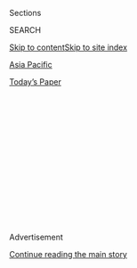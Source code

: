 <div id="app">

<div>

<div>

<div>

<div class="NYTAppHideMasthead css-1q2w90k e1suatyy0">

<div class="section css-ui9rw0 e1suatyy2">

<div class="css-eph4ug er09x8g0">

<div class="css-6n7j50">

</div>

<span class="css-1dv1kvn">Sections</span>

<div class="css-10488qs">

<span class="css-1dv1kvn">SEARCH</span>

</div>

[Skip to content](#site-content)[Skip to site index](#site-index)

</div>

<div id="masthead-section-label" class="css-1wr3we4 eaxe0e00">

[Asia
Pacific](https://www.nytimes.com/section/world/asia)

</div>

<div class="css-10698na e1huz5gh0">

</div>

</div>

<div id="masthead-bar-one" class="section hasLinks css-15hmgas e1csuq9d3">

<div class="css-uqyvli e1csuq9d0">

</div>

<div class="css-1uqjmks e1csuq9d1">

</div>

<div class="css-9e9ivx">

[](https://myaccount.nytimes.com/auth/login?response_type=cookie&client_id=vi)

</div>

<div class="css-1bvtpon e1csuq9d2">

[Today’s
Paper](https://www.nytimes.com/section/todayspaper)

</div>

</div>

</div>

</div>

<div data-aria-hidden="false">

<div id="site-content" data-role="main">

<div>

<div class="css-1aor85t" style="opacity:0.000000001;z-index:-1;visibility:hidden">

<div class="css-1hqnpie">

<div class="css-epjblv">

<span class="css-17xtcya">[Asia
Pacific](/section/world/asia)</span><span class="css-x15j1o">|</span><span class="css-fwqvlz">Obama
Suffers Setbacks in Japan and the
Mideast</span>

</div>

<div class="css-k008qs">

<div class="css-1iwv8en">

<span class="css-18z7m18"></span>

<div>

</div>

</div>

<span class="css-1n6z4y">https://nyti.ms/PvCLfK</span>

<div class="css-1705lsu">

<div class="css-4xjgmj">

<div class="css-4skfbu" data-role="toolbar" data-aria-label="Social Media Share buttons, Save button, and Comments Panel with current comment count" data-testid="share-tools">

  - 
  - 
  - 
  - 
    
    <div class="css-6n7j50">
    
    </div>

  - 
  - 

</div>

</div>

</div>

</div>

</div>

</div>

<div class="css-13pd83m">

</div>

<div id="top-wrapper" class="css-1sy8kpn">

<div id="top-slug" class="css-l9onyx">

Advertisement

</div>

[Continue reading the main
story](#after-top)

<div class="ad top-wrapper" style="text-align:center;height:100%;display:block;min-height:250px">

<div id="top" class="place-ad" data-position="top" data-size-key="top">

</div>

</div>

<div id="after-top">

</div>

</div>

<div id="sponsor-wrapper" class="css-1hyfx7x">

<div id="sponsor-slug" class="css-19vbshk">

Supported by

</div>

[Continue reading the main
story](#after-sponsor)

<div id="sponsor" class="ad sponsor-wrapper" style="text-align:center;height:100%;display:block">

</div>

<div id="after-sponsor">

</div>

</div>

<div class="css-1vkm6nb ehdk2mb0">

# Obama Suffers Setbacks in Japan and the Mideast

</div>

<div class="css-79elbk" data-testid="photoviewer-wrapper">

<div class="css-z3e15g" data-testid="photoviewer-wrapper-hidden">

</div>

<div class="css-1a48zt4 ehw59r15" data-testid="photoviewer-children">

![<span class="css-16f3y1r e13ogyst0" data-aria-hidden="true">President
Obama offered a toast to Empress Michiko and Emperor Akihito of Japan
during a state dinner at the Imperial
Palace.</span><span class="css-cnj6d5 e1z0qqy90" itemprop="copyrightHolder"><span class="css-1ly73wi e1tej78p0">Credit...</span><span><span>Stephen
Crowley/The New York
Times</span></span></span>](https://static01.nyt.com/images/2014/04/25/world/asia/subPREXY/subPREXY-articleLarge.jpg?quality=75&auto=webp&disable=upscale)

</div>

</div>

<div class="css-xt80pu e12qa4dv0">

<div class="css-18e8msd">

<div class="css-vp77d3 epjyd6m0">

<div class="css-1baulvz">

By [<span class="css-1baulvz" itemprop="name">Mark
Landler</span>](http://www.nytimes.com/by/mark-landler) and
[<span class="css-1baulvz last-byline" itemprop="name">Jodi
Rudoren</span>](http://www.nytimes.com/by/jodi-rudoren)

</div>

</div>

  - April 24,
    2014

  - 
    
    <div class="css-4xjgmj">
    
    <div class="css-d8bdto" data-role="toolbar" data-aria-label="Social Media Share buttons, Save button, and Comments Panel with current comment count" data-testid="share-tools">
    
      - 
      - 
      - 
      - 
        
        <div class="css-6n7j50">
        
        </div>
    
      - 
      - 
    
    </div>
    
    </div>

</div>

</div>

<div class="section meteredContent css-1r7ky0e" name="articleBody" itemprop="articleBody">

<div class="css-1fanzo5 StoryBodyCompanionColumn">

<div class="css-53u6y8">

TOKYO — President Obama encountered setbacks to two of his most
cherished foreign-policy projects on Thursday, as he failed to achieve a
trade deal that undergirds his strategic pivot to Asia and the Middle
East peace process suffered a potentially irreparable breakdown.

Mr. Obama had hoped to use his visit here to announce an agreement under
which Japan would open its markets in rice, beef, poultry and pork, a
critical step toward the Trans-Pacific Partnership, the proposed
regional trade pact. But Prime Minister Shinzo Abe was not able to
overcome entrenched resistance from Japan’s farmers in time for the
president’s visit.

In Jerusalem, [Israel’s
announcement](http://www.nytimes.com/2014/04/25/world/middleeast/israel.html "A Times article about the announcement.")
that it was suspending stalemated peace negotiations with the
Palestinians, after [a
reconciliation](http://www.nytimes.com/2014/04/24/world/middleeast/palestinian-factions-announce-deal-on-unity-government.html "An article about the new pact.")
between the Palestine Liberation Organization and the militant group
Hamas, posed yet another obstacle to restarting a troubled peace process
in which Secretary of State John Kerry has been greatly invested.

The setbacks, though worlds apart in geography and history, speak to the
common challenge Mr. Obama has had in translating his ideas and
ambitions into enduring policies. He has watched outside forces unravel
his best-laid plans, from resetting relations with Russia to managing
the epochal political change in the Arab world. On Thursday, as Russia
[staged military
exercises](http://www.nytimes.com/2014/04/25/world/europe/ukraine-crisis.html "A Times article about the Russian exercises.")
on the border with Ukraine, Mr. Kerry denounced broken promises from the
Kremlin but took no specific action.

</div>

</div>

<div class="css-1fanzo5 StoryBodyCompanionColumn">

<div class="css-53u6y8">

Mr. Obama has not given up. Indeed, his advisers insisted that they had
achieved a “pathway” to resolving the sticking points in a trade deal
during marathon talks that continued until just before the president
left Tokyo for Seoul.

On Friday in South Korea, Mr. Obama continued his weeklong quest to
breathe life into his shift to Asia. Mr. Kerry, the tireless campaigner
for Middle East peace, was still working the phones, trying to maneuver
the Israelis and Palestinians back to the negotiating room.

One of the president’s most grandiose foreign-policy projects, a nuclear
agreement with Iran, remains very much on the table, with diplomats from
Iran and the West beginning to draft language that would limit Iran’s
nuclear program and inhibit its ability to produce a weapon.

In one sense, the latest news from the Middle East offers a rationale
for Mr. Obama to keep his gaze fixed on the fast-growing economies of
Asia. While the troubles with the peace negotiations have surprised
almost no one, the trade talks with Japan still hold some hope of
yielding a landmark deal, since it is in the interests of both Mr. Abe
and Mr. Obama — a bet on the future rather than an effort to clear the
enmities of the past.

First, though, Mr. Obama has to overcome the stubborn hurdles to any
trade agreement. Back home, he has been unable to win support from
Congress for the deal. “Prime Minister Abe has got to deal with his
politics; I’ve got to deal with mine,” he said on Thursday. “It means
that we sometimes have to push our constituencies beyond their current
comfort levels.”

</div>

</div>

<div class="css-1fanzo5 StoryBodyCompanionColumn">

<div class="css-53u6y8">

Mr. Obama also declared that the United States was obligated by a
security treaty to protect Japan in its confrontation with China over a
clump of islands in the East China Sea. But he stopped short of siding
with Japan in the dispute regarding who has sovereignty over the
islands, and carefully calibrated his statement to avoid antagonizing
China.

The net result, seen in a news conference in which the leaders referred
to each other a bit stiffly as Barack and Shinzo, was an alliance
clearly on firmer footing than it was earlier, but still vulnerable to
political frailties on each side.

Similar frailties were on display in Jerusalem, where Prime Minister
Benjamin Netanyahu of Israel acted swiftly to suspend talks after his
Palestinian counterpart, President Mahmoud Abbas, signed a deal seeking
to reconcile his Fatah faction, which dominates the Palestine Liberation
Organization and leads the West Bank government, with Hamas, the
Islamist group that controls the Gaza Strip.

Mr. Abbas “had a choice: peace with Israel or pact with the terrorist
Hamas,” Mr. Netanyahu said in an interview with NBC News. “So that’s the
blow for peace, and I hope he changes his mind.”

Mr. Kerry told Mr. Abbas on Thursday that he was disappointed by the
reconciliation announcement, and he planned to speak later with Mr.
Netanyahu. The administration’s Middle East peace envoy, Martin S.
Indyk, remained in the region, refusing to give up.

</div>

</div>

![<span class="css-16f3y1r e13ogyst0">President Obama kicked off his
Asia tour in Japan, meeting with Prime Minister Shinzo Abe and Emperor
Akihito to improve relations in the Asia-Pacific
region.</span><span class="css-cch8ym"><span class="css-1dv1kvn">Credit</span><span class="css-cnj6d5 e1z0qqy90" itemprop="copyrightHolder"><span class="css-1ly73wi e1tej78p0">Credit...</span><span>Stephen
Crowley/The New York
Times</span></span></span>](https://static01.nyt.com/images/2014/04/25/world/PREXY/PREXY-videoSixteenByNine1050.jpg)

<div class="css-1fanzo5 StoryBodyCompanionColumn">

<div class="css-53u6y8">

“Choices need to be made by both parties, and we’ll see what happens in
the days ahead,” Jen Psaki, a State Department spokeswoman, told
reporters in Washington. Palestinian leaders sought to shift the blame
for the breakdown to Israel.

</div>

</div>

<div class="css-1fanzo5 StoryBodyCompanionColumn">

<div class="css-53u6y8">

Saeb Erekat, the chief Palestinian negotiator, said Israel had
“deliberately sabotaged the peace process by stopping the
negotiations” and by refusing to freeze settlement construction. Mr.
Erekat said in a telephone interview that reconciliation was “an
internal Palestinian affair that Israel has no right to interfere in”
and that it “should not be used as a pretext to evade negotiations.”

But after a six-hour meeting on Thursday, Israel’s top ministers voted
unanimously to halt the talks and to impose an unspecified series of
punitive measures against the Palestinians for their promise to form a
new government within five weeks that would prepare for long-overdue
elections. Negotiations could only resume, Israeli officials said, if
Mr. Abbas abandoned or failed to carry out the deal with Hamas —
something Palestinian analysts say is a possibility.

“What will happen now is the usual routine: Israel will try to punish
the Palestinians; the Palestinians will complain; Israel will not really
punish the Palestinians, because we cannot afford the Palestinian
Authority to collapse,” said Shlomo Brom, a researcher at the Institute
for National Security Studies in Tel Aviv. “So it will be another
episode in this never-ending story.”

Events in Asia tend to move at a slower pace. But with trade a key
pillar of Mr. Obama’s strategy in Asia and each side looking for
something from the other, the negotiations assumed a Middle East-like
intensity.

In round-the-clock negotiations this week, American and Japanese
officials said, the United States pressed Japan to make major
concessions, including cutting protective tariffs close to zero on
agricultural products like cheese and pork.

“There are a lot of people in Japan who question whether Japan should
make big concessions just because Obama is here,” said Nobuhiro Suzuki,
a professor of agriculture at the University of Tokyo. “Abe has to heed
them, too, to avoid appearing like an American patsy.”

Other analysts faulted Mr. Obama, saying his decision not to fight for
the legislative authority at home to pass major trade deals had robbed
him of leverage with the Japanese, who are reluctant to make concessions
for a deal that may not survive Congress.

</div>

</div>

<div class="css-1fanzo5 StoryBodyCompanionColumn">

<div class="css-53u6y8">

“Their strategy was to get the Japanese to do the deal, then go to
Congress and say, ‘Look what a great deal we got, now give us the
authority,’ ” said Michael J. Green, an Asia adviser to President George
W. Bush. “He made a decision to go into this with one hand tied behind
his back.”

Speaking to reporters on Air Force One en route to Seoul, a senior
administration official said that after their meeting, Mr. Obama and Mr.
Abe instructed their staffs to find a way to close the remaining gaps.
“Nothing is agreed to until everything is agreed to,” the official
said. But he added, “We’re at a moment where we see where we’re going to
achieve resolution.”

In Tokyo, the Japanese trade minister, Akira Amari, told reporters that
no agreement had been reached, but noted: “We are moving toward a
conclusion.”

The president’s statement about the United States’ obligations toward
Japan was important because it was the first time he had explicitly put
the disputed islands under American protection, though Defense Secretary
Chuck Hagel recently made the same statement and the policy has been
held by successive administrations.

“This is a very important turning point for the United States-Japan
alliance because it means the period of drift under President Obama has
finally come to an end,” said Yuichi Hosoya, an expert on
American-Japanese relations at Keio University in Tokyo. “The fact that
this was said by the president will have a huge psychological impact on
Japanese officials and people.”

The Chinese government reacted swiftly, saying it was “firmly opposed”
to Mr. Obama’s position. More than anything, Mr. Obama appeared eager to
defuse tensions over the islands, referring to them as a “rock” and
saying they should not be allowed to derail a relationship that could
otherwise be productive.

“It would be a profound mistake to continue to see escalation around
this issue rather than dialogue and confidence-building measures between
Japan and China,” Mr. Obama said.

Mr. Abe said he was encouraged by Mr. Obama’s pledge to protect the
islands. “On this point,” he said, “I fully trust President Obama.”

</div>

</div>

</div>

<div>

</div>

<div>

</div>

<div>

</div>

<div>

<div id="bottom-wrapper" class="css-1ede5it">

<div id="bottom-slug" class="css-l9onyx">

Advertisement

</div>

[Continue reading the main
story](#after-bottom)

<div id="bottom" class="ad bottom-wrapper" style="text-align:center;height:100%;display:block;min-height:90px">

</div>

<div id="after-bottom">

</div>

</div>

</div>

</div>

</div>

## Site Index

<div>

</div>

## Site Information Navigation

  - [© <span>2020</span> <span>The New York Times
    Company</span>](https://help.nytimes.com/hc/en-us/articles/115014792127-Copyright-notice)

<!-- end list -->

  - [NYTCo](https://www.nytco.com/)
  - [Contact
    Us](https://help.nytimes.com/hc/en-us/articles/115015385887-Contact-Us)
  - [Work with us](https://www.nytco.com/careers/)
  - [Advertise](https://nytmediakit.com/)
  - [T Brand Studio](http://www.tbrandstudio.com/)
  - [Your Ad
    Choices](https://www.nytimes.com/privacy/cookie-policy#how-do-i-manage-trackers)
  - [Privacy](https://www.nytimes.com/privacy)
  - [Terms of
    Service](https://help.nytimes.com/hc/en-us/articles/115014893428-Terms-of-service)
  - [Terms of
    Sale](https://help.nytimes.com/hc/en-us/articles/115014893968-Terms-of-sale)
  - [Site
    Map](https://spiderbites.nytimes.com)
  - [Help](https://help.nytimes.com/hc/en-us)
  - [Subscriptions](https://www.nytimes.com/subscription?campaignId=37WXW)

</div>

</div>

</div>

</div>
